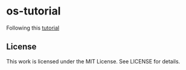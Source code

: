 # os-tutorial
Following this [tutorial](https://github.com/cfenollosa/os-tutorial)

## License
This work is licensed under the MIT License. See LICENSE for details.
